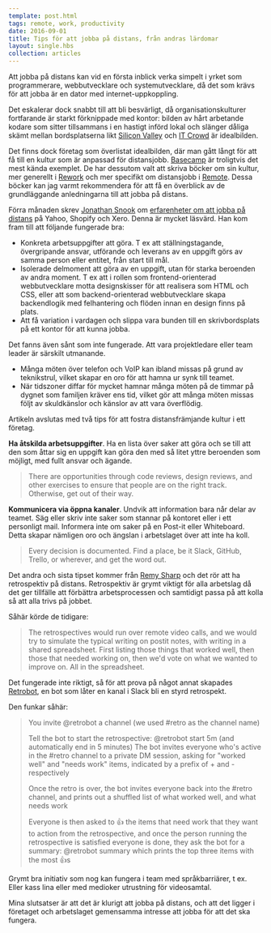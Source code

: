 ```yaml
---
template: post.html
tags: remote, work, productivity
date: 2016-09-01
title: Tips för att jobba på distans, från andras lärdomar
layout: single.hbs
collection: articles
---
```

Att jobba på distans kan vid en första inblick verka simpelt i yrket som programmerare, webbutvecklare och systemutvecklare, då det som krävs för att jobba är en dator med internet-uppkoppling.

Det eskalerar dock snabbt till att bli besvärligt, då organisationskulturer fortfarande är starkt förknippade med kontor: bilden av hårt arbetande kodare som sitter tillsammans i en hastigt införd lokal och slänger dåliga skämt mellan bordsplatserna likt [Silicon Valley][1] och [IT Crowd][2] är idealbilden.

Det finns dock företag som överlistat idealbilden, där man gått långt för att få till en kultur som är anpassad för distansjobb. [Basecamp][3] är troligtvis det mest kända exemplet. De har dessutom valt att skriva böcker om sin kultur, mer generellt i [Rework][4] och mer specifikt om distansjobb i [Remote][5]. Dessa böcker kan jag varmt rekommendera för att få en överblick av de grundläggande anledningarna till att jobba på distans.

Förra månaden skrev [Jonathan Snook][6] om [erfarenheter om att jobba på distans][7] på Yahoo, Shopify och Xero. Denna är mycket läsvärd. Han kom fram till att följande fungerade bra:

 * Konkreta arbetsuppgifter att göra. T ex att ställningstagande, övergripande ansvar, utförande och leverans av en uppgift görs av samma person eller entitet, från start till mål.
 * Isolerade delmoment att göra av en uppgift, utan för starka beroenden av andra moment. T ex att i rollen som frontend-orienterad webbutvecklare motta designskisser för att realisera som HTML och CSS, eller att som backend-orienterad webbutvecklare skapa backendlogik med felhantering och flöden innan en design finns på plats.
 * Att få variation i vardagen och slippa vara bunden till en skrivbordsplats på ett kontor för att kunna jobba.

Det fanns även sånt som inte fungerade. Att vara projektledare eller team leader är särskilt utmanande. 

 * Många möten över telefon och VoIP kan ibland missas på grund av teknikstrul, vilket skapar en oro för att hamna ur synk till teamet.
 * När tidszoner diffar för mycket hamnar många möten på de timmar på dygnet som familjen kräver ens tid, vilket gör att många möten missas följt av skuldkänslor och känslor av att vara överflödig.

Artikeln avslutas med två tips för att fostra distansfrämjande kultur i ett företag.

**Ha åtskilda arbetsuppgifter**. Ha en lista över saker att göra och se till att den som åttar sig en uppgift kan göra den med så litet yttre beroenden som möjligt, med fullt ansvar och ägande.

> There are opportunities through code reviews, design reviews, and other exercises to ensure that people are on the right track. Otherwise, get out of their way.

**Kommunicera via öppna kanaler**. Undvik att information bara når delar av teamet. Säg eller skriv inte saker som stannar på kontoret eller i ett personligt mail. Informera inte om saker på en Post-it eller Whiteboard. Detta skapar nämligen oro och ängslan i arbetslaget över att inte ha koll.

> Every decision is documented. Find a place, be it Slack, GitHub, Trello, or wherever, and get the word out. 

Det andra och sista tipset kommer från [Remy Sharp][8] och det rör att ha retrospektiv på distans. Retrospektiv är grymt viktigt för alla arbetslag då det ger tillfälle att förbättra arbetsprocessen och samtidigt passa på att kolla så att alla trivs på jobbet.

Såhär körde de tidigare:

> The retrospectives would run over remote video calls, and we would try to simulate the typical writing on postit notes, with writing in a shared spreadsheet. First listing those things that worked well, then those that needed working on, then we'd vote on what we wanted to improve on. All in the spreadsheet.

Det fungerade inte riktigt, så för att prova på något annat skapades [Retrobot][9], en bot som låter en kanal i Slack bli en styrd retrospekt.

Den funkar såhär:


> You invite @retrobot a channel (we used #retro as the channel name)
>
> Tell the bot to start the retrospective: @retrobot start 5m (and automatically end in 5 minutes)
> The bot invites everyone who's active in the #retro channel to a private DM session, asking for "worked well" and "needs work" items, indicated by a prefix of + and - respectively
> 
> Once the retro is over, the bot invites everyone back into the #retro channel, and prints out a shuffled list of what worked well, and what needs work
> 
> Everyone is then asked to 👍 the items that need work that they want to action from the retrospective, and once the person running the retrospective is satisfied everyone is done, they ask the bot for a summary: @retrobot summary which prints the top three items with the most 👍s

Grymt bra initiativ som nog kan fungera i team med språkbarriärer, t ex. Eller kass lina eller med medioker utrustning för videosamtal.

Mina slutsatser är att det är klurigt att jobba på distans, och att det ligger i företaget och arbetslaget gemensamma intresse att jobba för att det ska fungera.


[1]: http://www.imdb.com/title/tt2575988/
[2]: http://www.imdb.com/title/tt0487831/
[3]: https://basecamp.com/
[4]: https://37signals.com/rework
[5]: https://37signals.com/remote
[6]: https://snook.ca
[7]: https://snook.ca/archives/other/working-remotely
[8]: https://remysharp.com
[9]: https://remysharp.com/2016/08/22/remote-retrospectives-with-retrobot